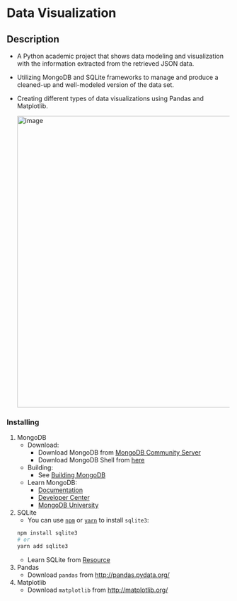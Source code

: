 # Data Visualization

## Description
* A Python academic project that shows data modeling and visualization with the information extracted from the retrieved JSON data.
* Utilizing MongoDB and SQLite frameworks to manage and produce a cleaned-up and well-modeled version of the data set.
* Creating different types of data visualizations using Pandas and Matplotlib.

  <img width="660" alt="image" src="https://github.com/user-attachments/assets/ceb66644-7707-4327-998d-343334d9fdf9">

### Installing

1. MongoDB
   * Download:
     - Download MongoDB from [MongoDB Community Server](https://www.mongodb.com/try/download/community)
     - Download MongoDB Shell from [here](https://www.mongodb.com/try/download/shell)
   * Building:
     - See [Building MongoDB](docs/building.md)
   * Learn MongoDB:
     - [Documentation](https://docs.mongodb.com/manual)
     - [Developer Center](https://www.mongodb.com/developer)
     - [MongoDB University](https://learn.mongodb.com)
3. SQLite
   * You can use [`npm`](https://github.com/npm/cli) or [`yarn`](https://github.com/yarnpkg/yarn) to install `sqlite3`:
    ```bash
    npm install sqlite3
    # or
    yarn add sqlite3
    ```
   * Learn SQLite from [Resource](https://www.sqlite.org/docs.html)
5. Pandas
   * Download `pandas` from http://pandas.pydata.org/
6. Matplotlib
   * Download `matplotlib` from http://matplotlib.org/
